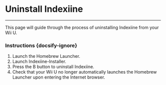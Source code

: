# Uninstall Indexiine
---
This page will guide through the process of uninstalling Indexiine from your Wii U.

### Instructions {docsify-ignore}

1. Launch the Homebrew Launcher.
1. Launch Indexiine-Installer.
1. Press the B button to uninstall Indexiine.
1. Check that your Wii U no longer automatically launches the Homebrew Launcher upon entering the Internet browser.
